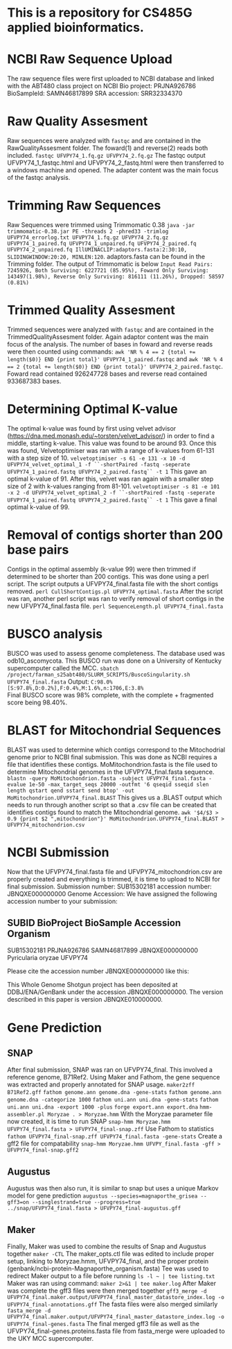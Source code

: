# This is a repository for CS485G applied bioinformatics. 

# NCBI Raw Sequence Upload
The raw sequence files were first uploaded to NCBI database and linked with the ABT480 class project on NCBI
Bio project: PRJNA926786
BioSampleId: SAMN46817899
SRA accession: SRR32334370

# Raw Quality Assesment
Raw sequences were analyzed with `fastqc` and are contained in the RawQualityAssesment folder. The foward(1) and reverse(2) reads both included.
`fastqc UFVPY74_1.fq.gz UFVPY74_2.fq.gz`
The fastqc output UFVPY74_1_fastqc.html and UFVPY74_2_fastq.html were then transferred to a windows machine and opened. The adapter content was the main focus of the fastqc analysis. 

# Trimming Raw Sequences
Raw Sequences were trimmed using Trimmomatic 0.38
`java -jar trimmomatic-0.38.jar PE -threads 2 -phred33 -trimlog UFVPY74_errorlog.txt UFVPY74_1.fq.gz UFVPY74_2.fq.gz UFVPY74_1_paired.fq UFVPY74_1_unpaired.fq UFVPY74_2_paired.fq UFVPY74_2_unpaired.fq IllUMINACLIP:adaptors.fasta:2:30:10, SLIDINGWINDOW:20:20, MINLEN:120`.
adaptors.fasta can be found in the Trimming folder.
The output of Trimmomatic is below
`Input Read Pairs: 7245926, Both Surviving: 6227721 (85.95%), Foward Only Surviving: 143497(1.98%), Reverse Only Surviving: 816111 (11.26%), Dropped: 58597 (0.81%)`

# Trimmed Quality Assesment
Trimmed sequences were analyzed with `fastqc` and are contained in the TrimmedQualityAssesment folder. Again adaptor content was the main focus of the analysis.
The number of bases in foward and reverse reads were then counted using commands: `awk 'NR % 4 == 2 {total += length($0)} END {print total}' UFVPY74_1_paired.fastqc` and `awk 'NR % 4 == 2 {total += length($0)} END {print total}' UFVPY74_2_paired.fastqc`. Foward read contained 926247728 bases and reverse read contained 933687383 bases.

# Determining Optimal K-value
The optimal k-value was found by first using velvet advisor (https://dna.med.monash.edu/~torsten/velvet_advisor/) in order to find a middle, starting k-value. 
This value was found to be around 93. Once this was found, Velvetoptimiser was ran with a range of k-values from 61-131 with a step size of 10. 
`velvetoptimiser -s 61 -e 131 -x 10 -d UFVPY74_velvet_optimal_1 -f ``-shortPaired -fastq -seperate UFVPY74_1_paired.fastq UFVPY74_2_paired.fastq`` -t 1`
This gave an optimal k-value of 91. After this, velvet was ran again with a smaller step size of 2 with k-values ranging from 81-101. 
`velvetoptimiser -s 81 -e 101 -x 2 -d UFVPY74_velvet_optimal_2 -f ``-shortPaired -fastq -seperate UFVPY74_1_paired.fastq UFVPY74_2_paired.fastq`` -t 1`
This gave a final optimal k-value of 99.

# Removal of contigs shorter than 200 base pairs
Contigs in the optimal assembly (k-value 99) were then trimmed if determined to be shorter than 200 contigs. This was done using a perl script. The script outputs a UFVPY74_final.fasta file with the short contigs removed. 
`perl CullShortContigs.pl UFVPY74_optimal.fasta`
After the script was ran, another perl script was ran to verify removal of short contigs in the new UFVPY74_final.fasta file.
`perl SequenceLength.pl UFVPY74_final.fasta`

# BUSCO analysis
BUSCO was used to assess genome completeness. The database used was odb10_ascomycota. This BUSCO run was done on a University of Kentucky supercomputer called the MCC. 
`sbatch /project/farman_s25abt480/SLURM_SCRIPTS/BuscoSingularity.sh UFVPY74_final.fasta`
Output:
`C:98.0%[S:97.8%,D:0.2%],F:0.4%,M:1.6%,n:1706,E:3.8%`  
Final BUSCO score was 98% complete, with the complete + fragmented score being 98.40%.

# BLAST for Mitochondrial Sequences
BLAST was used to determine which contigs correspond to the Mitochodrial genome prior to NCBI final submission. This was done as NCBI requires a file that identifies these contigs. MoMitochondrion.fasta is the file used to determine Mitochondrial genomes in the UFVPY74_final.fasta sequence.
`blastn -query MoMitochondrion.fasta -subject UFVPY74_final.fasta -evalue 1e-50 -max_target_seqs 20000 -outfmt '6 qseqid sseqid slen length qstart qend sstart send btop' -out MoMitochondrion.UFVPY74_final.BLAST`
This gives us a .BLAST output which needs to run through another script so that a .csv file can be created that identifies contigs found to match the Mitochondrial genome. 
`awk '$4/$3 > 0.9 {print $2 ",mitochondrion"}' MoMitochondrion.UFVPY74_final.BLAST > UFVPY74_mitochondrion.csv`

# NCBI Submission
Now that the UFVPY74_final.fasta file and UFVPY74_mitochondrion.csv are properly created and everything is trimmed, it is time to upload to NCBI for final submission.
Submission number: SUB15302181
accession number: JBNQXE000000000
Genome Accession:
We have assigned the following accession number to your submission:

SUBID           BioProject      BioSample       Accession       Organism
---------------------------------------------------
SUB15302181     PRJNA926786     SAMN46817899    JBNQXE000000000 Pyricularia oryzae UFVPY74

Please cite the accession number JBNQXE000000000 like this:

This Whole Genome Shotgun project has been deposited at DDBJ/ENA/GenBank
under the accession JBNQXE000000000. The version described
in this paper is version JBNQXE010000000.

# Gene Prediction
## SNAP
After final submission, SNAP was ran on UFVPY74_final. This involved a reference genome, B71Ref2. Using Maker and Fathom, the gene sequence was extracted and properly annotated for SNAP usage. 
`maker2zff B71Ref2.gff`
`fathom genome.ann genome.dna -gene-stats`
`fathom genome.ann genome.dna -categorize 1000`
`fathom uni.ann uni.dna -gene-stats`
`fathom uni.ann uni.dna -export 1000 -plus`
`forge export.ann export.dna`
`hmm-assembler.pl Moryzae . > Moryzae.hmm`
With the Moryzae parameter file now created, it is time to run SNAP
`snap-hmm Moryzae.hmm UFVPY74_final.fasta > UFVPY74_final-snap.zff`
Use Fathom to statistics
`fathom UFVPY74_final-snap.zff UFVPY74_final.fasta -gene-stats`
Create a gff2 file for compatability
`snap-hmm Moryzae.hmm UFVPY_final.fasta -gff > UFVPY74_final-snap.gff2`
## Augustus
Augustus was then also run, it is similar to snap but uses a unique Markov model for gene prediction
`augustus --species=magnaporthe_grisea --gff3=on --singlestrand=true --progress=true ../snap/UFVPY74_final.fasta > UFVPY74_final-augustus.gff`
## Maker
Finally, Maker was used to combine the results of Snap and Augustus together
`maker -CTL`
The maker_opts.ctl file was edited to include proper setup, linking to Moryzae.hmm, UFVPY74_final, and the proper protein (genbank/ncbi-protein-Magnaporthe_organism.fasta)
Tee was used to redirect Maker output to a file before running
`ls -l ~ | tee listing.txt`
Maker was ran using command:
`maker 2>&1 | tee maker.log`
After Maker was complete the gff3 files were then merged together
`gff3_merge -d UFVPY74_final.maker.output/UFVPY74_final_master_datastore_index.log -o UFVPY74_final-annotations.gff`
The fasta files were also merged similarly
`fasta_merge -d UFVPY74_final.maker.output/UFVPY74_final_master_datastore_index.log -o UFVPY74_final-genes.fasta`
The final merged gff3 file as well as the UFVPY74_final-genes.proteins.fasta file from fasta_merge were uploaded to the UKY MCC supercomputer.










